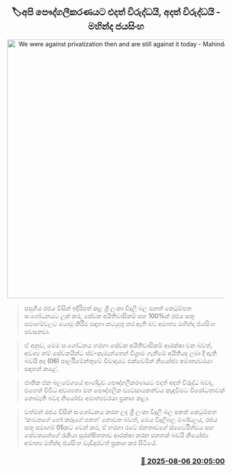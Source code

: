 <p align='center'><b><h2 align='center' title='We were against privatization then and are still against it today - Mahinda Jayasinghe'>🏷අපි පෞද්ගලීකරණයට එදත් විරුද්ධයි, අදත් විරුද්ධයි - මහින්ද ජයසිංහ</h2></b></p>
<p align='center'><img src='https://helakuru.sgp1.cdn.digitaloceanspaces.com/esana/images/lib/mahinda-jayasinhe-parliment.jpg' width='600' alt='We were against privatization then and are still against it today - Mahinda Jayasinghe'></p>

> පසුගිය රජය විසින් ඉදිරිපත් කළ ශ්‍රී ලංකා විදුලි බල පනත් කෙටුම්පත සංශෝධනයට ලක් කර, සේවක අයිතිවාසිකම් සහ 100%ක් රජය සතු සමාගම්වලට යොමු කිරීම සඳහා කටයුතු කර ඇති බව අමාත්‍ය මහින්ද ජයසිංහ පවසනවා.

> ඒ අනුව, මෙම සංශෝධනය හරහා සේවක අයිතිවාසිකම් ආරක්ෂා වන බවත්, අවශ්‍ය නම් සේවකයින්ට ස්ව-කැමැත්තෙන් විශ්‍රාම ගැනීමේ අයිතියද ලබා දී ඇති බවයි අද (06) පාර්ලිමේන්තුවේ විවාදයට එක්වෙමින් නියෝජ්‍ය අමාත්‍යවරයා සඳහන් කළේ.

> ජාතික ජන බලවේගයේ ආණ්ඩුව පෞද්ගලීකරණයට එදත් අදත් විරුද්ධ බවද, එහෙත් විවිධ අවශ්‍යතා මත පෞද්ගලික ව්‍යවසායකත්වය කැඳවීමට විරෝධතාවක් නොමැති බවද නියෝජ්‍ය අමාත්‍යවරයා ප්‍රකාශ කළා.

> වත්මන් රජය විසින් සංශෝධනය කරන ලද ශ්‍රී ලංකා විදුලි බල පනත් කෙටුම්පත ‘කංචනගේ හෝ කරූගේ පනත’ නොවන බවත්, මෙය විදුලිබල මණ්ඩලය, රජය සතු සමාගම් 05කට වෙන් කර, ඒ හරහා රටේ ජනතාවගේ ස්වෛරීත්වය සහ සේවකයන්ගේ රැකියා සුරක්ෂිතතාව ආරක්ෂා කරන පනතක් බවයි නියෝජ්‍ය අමාත්‍ය මහින්ද ජයසිංහ වැඩිදුරටත් ප්‍රකාශ කර සිටියේ.



<h3 align='right'><a href='https://www.helakuru.lk/esana/p/112500/'>📅 2025-08-06 20:05:00</a></h3>
